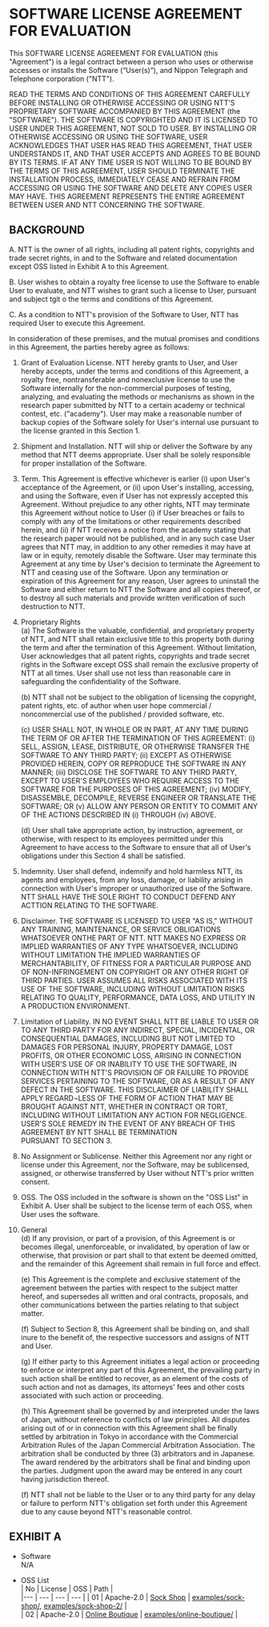 # SOFTWARE LICENSE AGREEMENT FOR EVALUATION

This SOFTWARE LICENSE AGREEMENT FOR EVALUATION (this "Agreement") is a legal contract between a person
who uses or otherwise accesses or installs the Software (“User(s)”), and Nippon Telegraph and Telephone corporation ("NTT").

READ THE TERMS AND CONDITIONS OF THIS AGREEMENT CAREFULLY BEFORE INSTALLING OR 
OTHERWISE ACCESSING OR USING NTT'S PROPRIETARY SOFTWARE ACCOMPANIED BY THIS 
AGREEMENT (the "SOFTWARE"). THE SOFTWARE IS COPYRIGHTED AND IT IS LICENSED TO USER UNDER 
THIS AGREEMENT, NOT SOLD TO USER. BY INSTALLING OR OTHERWISE ACCESSING OR USING THE 
SOFTWARE, USER ACKNOWLEDGES THAT USER HAS READ THIS AGREEMENT, THAT USER 
UNDERSTANDS IT, AND THAT USER ACCEPTS AND AGREES TO BE BOUND BY ITS TERMS. IF AT ANY 
TIME USER IS NOT WILLING TO BE BOUND BY THE TERMS OF THIS AGREEMENT, USER SHOULD
TERMINATE THE INSTALLATION PROCESS, IMMEDIATELY CEASE AND REFRAIN FROM ACCESSING OR 
USING THE SOFTWARE AND DELETE ANY COPIES USER MAY HAVE. THIS AGREEMENT REPRESENTS THE 
ENTIRE AGREEMENT BETWEEN USER AND NTT CONCERNING THE SOFTWARE.

## BACKGROUND  
A. NTT is the owner of all rights, including all patent rights, copyrights and trade secret rights, in and to the Software 
   and related documentation except OSS listed in Exhibit A to this Agreement.

B. User wishes to obtain a royalty free license to use the Software to enable User to evaluate, and NTT wishes to grant such 
   a license to User, pursuant and subject tgit o the terms and conditions of this Agreement.

C. As a condition to NTT's provision of the Software to User, NTT has required User to execute this Agreement.

In consideration of these premises, and the mutual promises and conditions in this Agreement, the parties hereby agree as follows:

1. Grant of Evaluation License. NTT hereby grants to User, and User hereby accepts, under the terms and conditions 
   of this Agreement, a royalty free, nontransferable and nonexclusive license to use the Software internally for the 
   non-commercial purposes of testing, analyzing, and evaluating the methods or mechanisms as shown in the research paper 
   submitted by NTT to a certain academy or technical contest, etc. ("academy"). User may make a reasonable number of 
   backup copies of the Software solely for User's internal use pursuant to the license granted in this Section 1.

2. Shipment and Installation. NTT will ship or deliver the Software by any method that NTT deems appropriate. User shall 
   be solely responsible for proper installation of the Software.

3. Term. This Agreement is effective whichever is earlier (i) upon User's acceptance of the Agreement, or (ii) upon User's 
   installing, accessing, and using the Software, even if User has not expressly accepted this Agreement. Without prejudice 
   to any other rights, NTT may terminate this Agreement without notice to User (i) if User breaches or fails to comply with 
   any of the limitations or other requirements described herein, and (ii) if NTT receives a notice from the academy stating 
   that the research paper would not be published, and in any such case User agrees that NTT may, in addition to any other 
   remedies it may have at law or in equity, remotely disable the Software. User may terminate this Agreement at any time by 
   User's decision to terminate the Agreement to NTT and ceasing use of the Software. Upon any termination or expiration of 
   this Agreement for any reason, User agrees to uninstall the Software and either return to NTT the Software and all copies
   thereof, or to destroy all such materials and provide written verification of such destruction to NTT.

4. Proprietary Rights  
   (a) The Software is the valuable, confidential, and proprietary property of NTT, and NTT shall retain exclusive title to 
       this property both during the term and after the termination of this Agreement.  Without limitation, User 
       acknowledges that all patent rights, copyrights and trade secret rights in the Software except OSS shall remain 
       the exclusive property of NTT at all times. 
       User shall use not less than reasonable care in safeguarding the confidentiality of the Software. 
    
   (b) NTT shall not be subject to the obligation of licensing the copyright, patent rights, etc. of author when user hope 
       commercial / noncommercial use of the published / provided software, etc.

   (c) USER SHALL NOT, IN WHOLE OR IN PART, AT ANY TIME DURING THE TERM OF OR AFTER THE TERMINATION OF THIS AGREEMENT: 
       (i) SELL, ASSIGN, LEASE, DISTRIBUTE, OR OTHERWISE TRANSFER THE SOFTWARE TO ANY THIRD PARTY; 
       (ii) EXCEPT AS OTHERWISE PROVIDED HEREIN, COPY OR REPRODUCE THE SOFTWARE IN ANY MANNER; 
       (iii) DISCLOSE THE SOFTWARE TO ANY THIRD PARTY, EXCEPT TO USER'S EMPLOYEES WHO REQUIRE ACCESS TO THE SOFTWARE 
             FOR THE PURPOSES OF THIS AGREEMENT; 
       (iv) MODIFY, DISASSEMBLE, DECOMPILE, REVERSE ENGINEER OR TRANSLATE THE SOFTWARE; 
       OR (v) ALLOW ANY PERSON OR ENTITY TO COMMIT ANY OF THE ACTIONS DESCRIBED IN (i) THROUGH (iv) ABOVE.
    
    (d)	User shall take appropriate action, by instruction, agreement, or otherwise, with respect to its employees permitted 
        under this Agreement to have access to the Software to ensure that all of User's obligations under this Section 4
        shall be satisfied.  

5. Indemnity. User shall defend, indemnify and hold harmless NTT, its agents and employees, from any loss, damage,
   or liability arising in connection with User's improper or unauthorized use of the Software. NTT SHALL HAVE THE SOLE 
   RIGHT TO CONDUCT DEFEND ANY ACTTION RELATING TO THE SOFTWARE.

6. Disclaimer. THE SOFTWARE IS LICENSED TO USER "AS IS," WITHOUT ANY TRAINING, MAINTENANCE, OR SERVICE OBLIGATIONS 
   WHATSOEVER ONTHE PART OF NTT. NTT MAKES NO EXPRESS OR IMPLIED WARRANTIES OF ANY TYPE WHATSOEVER, INCLUDING WITHOUT
   LIMITATION THE IMPLIED WARRANTIES OF MERCHANTABILITY, OF FITNESS FOR A PARTICULAR PURPOSE AND OF NON-INFRINGEMENT 
   ON COPYRIGHT OR ANY OTHER RIGHT OF THIRD PARTIES. USER ASSUMES ALL RISKS ASSOCIATED WITH ITS USE OF THE SOFTWARE, 
   INCLUDING WITHOUT LIMITATION RISKS RELATING TO QUALITY, PERFORMANCE, DATA LOSS, AND UTILITY 
   IN A PRODUCTION ENVIRONMENT. 

7. Limitation of Liability. IN NO EVENT SHALL NTT BE LIABLE TO USER OR TO ANY THIRD PARTY FOR ANY INDIRECT, SPECIAL,
   INCIDENTAL, OR CONSEQUENTIAL DAMAGES, INCLUDING BUT NOT LIMITED TO DAMAGES FOR PERSONAL INJURY, PROPERTY DAMAGE, 
   LOST PROFITS, OR OTHER ECONOMIC LOSS, ARISING IN CONNECTION WITH USER'S USE OF OR INABILITY TO USE THE SOFTWARE,
   IN CONNECTION WITH NTT'S PROVISION OF OR FAILURE TO PROVIDE SERVICES PERTAINING TO THE SOFTWARE, 
   OR AS A RESULT OF ANY DEFECT IN THE SOFTWARE. THIS DISCLAIMER OF LIABILITY SHALL APPLY REGARD¬LESS OF THE FORM 
   OF ACTION THAT MAY BE BROUGHT AGAINST NTT, WHETHER IN CONTRACT OR TORT, INCLUDING WITHOUT LIMITATION ANY ACTION 
   FOR NEGLIGENCE. USER'S SOLE REMEDY IN THE EVENT OF ANY BREACH OF THIS AGREEMENT BY NTT SHALL BE TERMINATION   
   PURSUANT TO SECTION 3.

8. No Assignment or Sublicense. Neither this Agreement nor any right or license under this Agreement, nor the Software, 
   may be sublicensed, assigned, or otherwise transferred by User without NTT's prior written consent.

9. OSS. The OSS included in the software is shown on the "OSS List" in Exhibit A. 
   User shall be subject to the license term of each OSS, when User uses the software.

10. General  
    (d)	If any provision, or part of a provision, of this Agreement is or becomes illegal, unenforceable, or invalidated, by 
        operation of law or otherwise, that provision or part shall to that extent be deemed omitted, and the remainder of
        this Agreement shall remain in full force and effect.

    (e)	This Agreement is the complete and exclusive statement of the agreement between the parties with respect to the 
        subject matter hereof, and supersedes all written and oral contracts, proposals, and other communications between the 
        parties relating to that subject matter.  
    
    (f)	Subject to Section 8, this Agreement shall be binding on, and shall inure to the benefit of, the respective 
        successors and assigns of NTT and User.  
    
    (g)	If either party to this Agreement initiates a legal action or proceeding to enforce or interpret any part of this 
        Agreement, the prevailing party in such action shall be entitled to recover, as an element of the costs of 
        such action and not as damages, its attorneys' fees and other costs associated with such action or proceeding.
    
    (h)	This Agreement shall be governed by and interpreted under the laws of Japan, without reference to conflicts of law
        principles. All disputes arising out of or in connection with this Agreement shall be finally settled by 
        arbitration in Tokyo in accordance with the Commercial Arbitration Rules of the Japan Commercial Arbitration 
        Association. The arbitration shall be conducted by three (3) arbitrators and in Japanese. The award rendered by 
        the arbitrators shall be final and binding upon the parties. 
        Judgment upon the award may be entered in any court having jurisdiction thereof.
    
    (f)	NTT shall not be liable to the User or to any third party for any delay or failure to perform NTT's obligation set 
        forth under this Agreement due to any cause beyond NTT's reasonable control.

## EXHIBIT A
- Software  
  N/A

- OSS List  
  | No | License    | OSS | Path |  
  |--- | ---        | --- | ---  |
  | 01 | Apache-2.0 | [Sock Shop](https://github.com/microservices-demo/microservices-demo) | [examples/sock-shop/](./examples/sock-shop), [examples/sock-shop-2/](./examples/sock-shop) |  
  | 02 | Apache-2.0 | [Online Boutique](https://github.com/GoogleCloudPlatform/microservices-demo) | [examples/online-boutique/](./examples/oneline-boutique/) |